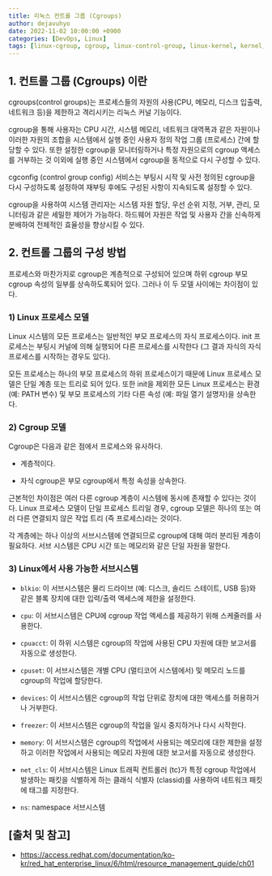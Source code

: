```yaml
---
title: 리눅스 컨트롤 그룹 (Cgroups)
author: dejavuhyo
date: 2022-11-02 10:00:00 +0900
categories: [DevOps, Linux]
tags: [linux-cgroup, cgroup, linux-control-group, linux-kernel, kernel, 리눅스-cgroup, 리눅스-control-group, 리눅스-커널, 커널]
---
```


## 1. 컨트롤 그룹 (Cgroups) 이란
cgroups(control groups)는 프로세스들의 자원의 사용(CPU, 메모리, 디스크 입출력, 네트워크 등)을 제한하고 격리시키는 리눅스 커널 기능이다.

cgroup을 통해 사용자는 CPU 시간, 시스템 메모리, 네트워크 대역폭과 같은 자원이나 이러한 자원의 조합을 시스템에서 실행 중인 사용자 정의 작업 그룹 (프로세스) 간에 할당할 수 있다. 또한 설정한 cgroup을 모니터링하거나 특정 자원으로의 cgroup 액세스를 거부하는 것 이외에 실행 중인 시스템에서 cgroup을 동적으로 다시 구성할 수 있다.

cgconfig (control group config) 서비스는 부팅시 시작 및 사전 정의된 cgroup을 다시 구성하도록 설정하여 재부팅 후에도 구성된 사항이 지속되도록 설정할 수 있다.

cgroup을 사용하여 시스템 관리자는 시스템 자원 할당, 우선 순위 지정, 거부, 관리, 모니터링과 같은 세밀한 제어가 가능하다. 하드웨어 자원은 작업 및 사용자 간을 신속하게 분배하여 전체적인 효율성을 향상시킬 수 있다.

## 2. 컨트롤 그룹의 구성 방법
프로세스와 마찬가지로 cgroup은 계층적으로 구성되어 있으며 하위 cgroup 부모 cgroup 속성의 일부를 상속하도록되어 있다. 그러나 이 두 모델 사이에는 차이점이 있다.

### 1) Linux 프로세스 모델
Linux 시스템의 모든 프로세스는 일반적인 부모 프로세스의 자식 프로세스이다. init 프로세스는 부팅시 커널에 의해 실행되어 다른 프로세스를 시작한다 (그 결과 자식의 자식 프로세스를 시작하는 경우도 있다).

모든 프로세스는 하나의 부모 프로세스의 하위 프로세스이기 때문에 Linux 프로세스 모델은 단일 계층 또는 트리로 되어 있다. 또한 init을 제외한 모든 Linux 프로세스는 환경 (예: PATH 변수) 및 부모 프로세스의 기타 다른 속성 (예: 파일 열기 설명자)을 상속한다.

### 2) Cgroup 모델
Cgroup은 다음과 같은 점에서 프로세스와 유사하다.

* 계층적이다.

* 자식 cgroup은 부모 cgroup에서 특정 속성을 상속한다.

근본적인 차이점은 여러 다른 cgroup 계층이 시스템에 동시에 존재할 수 있다는 것이다. Linux 프로세스 모델이 단일 프로세스 트리일 경우, cgroup 모델은 하나의 또는 여러 다른 연결되지 않은 작업 트리 (즉 프로세스)라는 것이다.

각 계층에는 하나 이상의 서브시스템에 연결되므로 cgroup에 대해 여러 분리된 계층이 필요하다. 서브 시스템은 CPU 시간 또는 메모리와 같은 단일 자원을 말한다.

### 3) Linux에서 사용 가능한 서브시스템

* `blkio`: 이 서브시스템은 물리 드라이브 (예: 디스크, 솔리드 스테이트, USB 등)와 같은 블록 장치에 대한 입력/출력 액세스에 제한을 설정한다.

* `cpu`: 이 서브시스템은 CPU에 cgroup 작업 액세스를 제공하기 위해 스케줄러를 사용한다.

* `cpuacct`: 이 하위 시스템은 cgroup의 작업에 사용된 CPU 자원에 대한 보고서를 자동으로 생성한다.

* `cpuset`: 이 서브시스템은 개별 CPU (멀티코어 시스템에서) 및 메모리 노드를 cgroup의 작업에 할당한다.

* `devices`: 이 서브시스템은 cgroup의 작업 단위로 장치에 대한 액세스를 허용하거나 거부한다.

* `freezer`: 이 서브시스템은 cgroup의 작업을 일시 중지하거나 다시 시작한다.

* `memory`: 이 서브시스템은 cgroup의 작업에서 사용되는 메모리에 대한 제한을 설정하고 이러한 작업에서 사용되는 메모리 자원에 대한 보고서를 자동으로 생성한다.

* `net_cls`: 이 서브시스템은 Linux 트래픽 컨트롤러 (tc)가 특정 cgroup 작업에서 발생하는 패킷을 식별하게 하는 클래식 식별자 (classid)를 사용하여 네트워크 패킷에 태그를 지정한다.

* `ns`: namespace 서브시스템

## [출처 및 참고]
* <https://access.redhat.com/documentation/ko-kr/red_hat_enterprise_linux/6/html/resource_management_guide/ch01>
